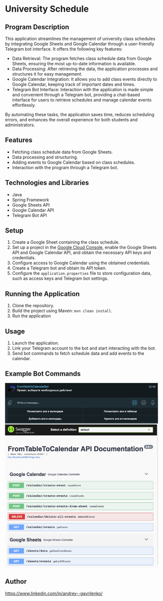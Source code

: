 # University Schedule

## Program Description

This application streamlines the management of university class schedules by integrating Google Sheets and Google Calendar through a user-friendly Telegram bot interface. It offers the following key features:

- Data Retrieval: The program fetches class schedule data from Google Sheets, ensuring the most up-to-date information is available.
- Data Processing: After retrieving the data, the application processes and structures it for easy management.
- Google Calendar Integration: It allows you to add class events directly to Google Calendar, keeping track of important dates and times.
- Telegram Bot Interface: Interaction with the application is made simple and convenient through a Telegram bot, providing a chat-based interface for users to retrieve schedules and manage calendar events effortlessly.

By automating these tasks, the application saves time, reduces scheduling errors, and enhances the overall experience for both students and administrators.


## Features

- Fetching class schedule data from Google Sheets.
- Data processing and structuring.
- Adding events to Google Calendar based on class schedules.
- Interaction with the program through a Telegram bot.

## Technologies and Libraries

- Java
- Spring Framework
- Google Sheets API
- Google Calendar API
- Telegram Bot API

## Setup

1. Create a Google Sheet containing the class schedule.
2. Set up a project in the [Google Cloud Console](https://console.cloud.google.com/), enable the Google Sheets API and Google Calendar API, and obtain the necessary API keys and credentials.
3. Configure access to Google Calendar using the obtained credentials.
4. Create a Telegram bot and obtain its API token.
5. Configure the `application.properties` file to store configuration data, such as access keys and Telegram bot settings.

## Running the Application

1. Clone the repository.
2. Build the project using Maven: `mvn clean install`.
3. Run the application

## Usage

1. Launch the application.
2. Link your Telegram account to the bot and start interacting with the bot.
3. Send bot commands to fetch schedule data and add events to the calendar.

## Example Bot Commands

![bot-buttons-screen.jpg](img%2Fbot-buttons-screen.jpg)
![swagger-screen.jpg](img%2Fswagger-screen.jpg)

## Author

https://www.linkedin.com/in/andrey--gavrilenko/